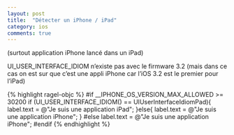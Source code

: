 ```yaml
---
layout: post
title:  "Détecter un iPhone / iPad"
category: ios
comments: true
---
```

(surtout application iPhone lancé dans un iPad)

UI_USER_INTERFACE_IDIOM n’existe pas avec le firmware 3.2 (mais dans ce cas on est sur que c’est une appli iPhone car l’iOS 3.2 est le premier pour l’iPad)

{% highlight ragel-objc %}
#if __IPHONE_OS_VERSION_MAX_ALLOWED &gt;= 30200
 if (UI_USER_INTERFACE_IDIOM() == UIUserInterfaceIdiomPad){
  label.text = @"Je suis une application iPad";
 }else{
  label.text = @"Je suis une application iPhone";
 }
#else
 label.text = @"Je suis une application iPhone";
#endif
{% endhighlight %}